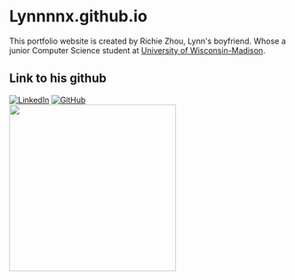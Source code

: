 # Lynnnnx.github.io

<p> This portfolio website is created by Richie Zhou, Lynn's boyfriend. 
  Whose a junior Computer Science student at <a href="https://www.cs.wisc.edu/" target="blank">University of Wisconsin-Madison</a>.
</p>

## Link to his github
[![LinkedIn](https://img.shields.io/badge/linkedin-%230077B5.svg?style=for-the-badge&logo=linkedin&logoColor=white)](https://www.linkedin.com/in/richiezhou/)
[![GitHub](https://img.shields.io/badge/github-%23121011.svg?style=for-the-badge&logo=github&logoColor=white)](https://www.github.com/arunike)
<br>
<img src='https://github.com/arunike/FunQrcode/blob/main/Qrcode.gif' width='300'>

